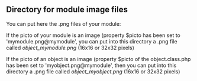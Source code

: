 Directory for module image files
--------------------------------

You can put here the .png files of your module:

If the picto of your module is an image (property $picto has been set to 'mymodule.png@mymodule', you can put into this
directory a .png file called *object_mymodule.png* (16x16 or 32x32 pixels)

If the picto of an object is an image (property $picto of the object.class.php has been set to 'myobject.png@mymodule',
then you can put into this
directory a .png file called *object_myobject.png* (16x16 or 32x32 pixels)

